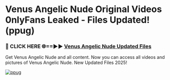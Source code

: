 # Venus Angelic Nude Original Videos 0nlyFans Leaked - Files Updated! (ppug)

<h3>🔴 CLICK HERE 🌐==►► <a href="https://tinyurl.com/5h6xmrr3" rel="nofollow">Venus Angelic Nude Updated Files</a></h3>

Get Venus Angelic Nude and all content. Now you can access all videos and pictures of Venus Angelic Nude. New Updated Files 2025!

[![ppug](https://i.imgur.com/KVD873Z.gif)](https://tinyurl.com/5h6xmrr3)
